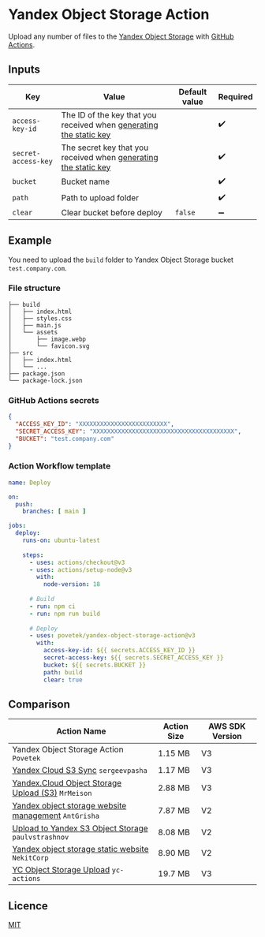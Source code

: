 # Yandex Object Storage Action

Upload any number of files to the [Yandex Object Storage](https://cloud.yandex.com/en/services/storage) with [GitHub Actions](https://github.com/features/actions).

## Inputs

| Key                 | Value                                                                                                                                      | Default value  | Required |
|---------------------|--------------------------------------------------------------------------------------------------------------------------------------------|----------------|----------|
| `access-key-id`     | The ID of the key that you received when [generating the static key](https://cloud.yandex.com/en/docs/iam/operations/sa/create-access-key) |                | ✔️       |
| `secret-access-key` | The secret key that you received when [generating the static key](https://cloud.yandex.com/en/docs/iam/operations/sa/create-access-key)    |                | ✔️       |
| `bucket`            | Bucket name                                                                                                                                |                | ✔️       |
| `path`              | Path to upload folder                                                                                                                      |                | ✔️       |
| `clear`             | Clear bucket before deploy                                                                                                                 | `false`        | ➖        |

## Example

You need to upload the `build` folder to Yandex Object Storage bucket `test.company.com`.

### File structure

```
├── build
│   ├── index.html
│   ├── styles.css
│   ├── main.js
│   └── assets
│       ├── image.webp
│       └── favicon.svg
├── src
│   ├── index.html
│   └── ...
├── package.json
└── package-lock.json
```

### GitHub Actions secrets

```json
{
  "ACCESS_KEY_ID": "XXXXXXXXXXXXXXXXXXXXXXXXX",
  "SECRET_ACCESS_KEY": "XXXXXXXXXXXXXXXXXXXXXXXXXXXXXXXXXXXXXXXX",
  "BUCKET": "test.company.com"
}
```

### Action Workflow template

```yml
name: Deploy

on:
  push:
    branches: [ main ]

jobs:
  deploy:
    runs-on: ubuntu-latest
        
    steps:
      - uses: actions/checkout@v3
      - uses: actions/setup-node@v3
        with:
          node-version: 18
          
      # Build
      - run: npm ci
      - run: npm run build
        
      # Deploy
      - uses: povetek/yandex-object-storage-action@v3
        with:
          access-key-id: ${{ secrets.ACCESS_KEY_ID }}
          secret-access-key: ${{ secrets.SECRET_ACCESS_KEY }}
          bucket: ${{ secrets.BUCKET }}
          path: build
          clear: true
```

## Comparison

| Action Name                                                                                                                             | Action Size | AWS SDK Version |
|-----------------------------------------------------------------------------------------------------------------------------------------|-------------|-----------------|
| Yandex Object Storage Action `Povetek`                                                                                                  | 1.15 MB     | V3              |
| [Yandex Cloud S3 Sync](https://github.com/marketplace/actions/yandex-cloud-s3-sync) `sergeevpasha`                                      | 1.17 MB     | V3              |
| [Yandex.Cloud Object Storage Upload (S3)](https://github.com/marketplace/actions/yandex-cloud-object-storage-upload-s3) `MrMeison`      | 2.88 MB     | V3              |
| [Yandex object storage website management](https://github.com/marketplace/actions/yandex-object-storage-website-management) `AntGrisha` | 7.87 MB     | V2              |
| [Upload to Yandex S3 Object Storage](https://github.com/marketplace/actions/upload-to-yandex-s3-object-storage) `paulvstrashnov`        | 8.08 MB     | V2              |
| [Yandex object storage static website](https://github.com/marketplace/actions/yandex-object-storage-static-website) `NekitCorp`         | 8.90 MB     | V2              |
| [YC Object Storage Upload](https://github.com/marketplace/actions/yc-object-storage-upload) `yc-actions`                                | 19.7 MB     | V3              |

## Licence

[MIT](./LICENSE)
